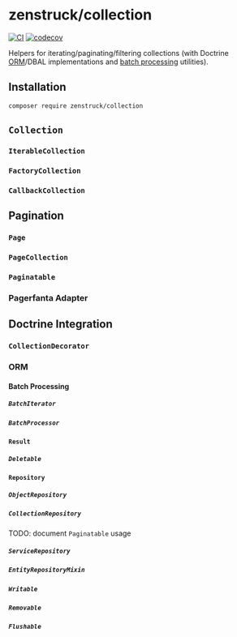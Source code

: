# zenstruck/collection

[![CI](https://github.com/zenstruck/collection/actions/workflows/ci.yml/badge.svg)](https://github.com/zenstruck/collection/actions/workflows/ci.yml)
[![codecov](https://codecov.io/gh/zenstruck/collection/branch/1.x/graph/badge.svg?token=SD4WLSHY7X)](https://codecov.io/gh/zenstruck/collection)

Helpers for iterating/paginating/filtering collections (with Doctrine [ORM](#orm)/DBAL implementations and [batch
processing](#batch-processing) utilities).

## Installation

```bash
composer require zenstruck/collection
```

## `Collection`

### `IterableCollection`

### `FactoryCollection`

### `CallbackCollection`

## Pagination

### `Page`

### `PageCollection`

### `Paginatable`

### Pagerfanta Adapter

## Doctrine Integration

### `CollectionDecorator`

### ORM

#### Batch Processing

##### `BatchIterator`

##### `BatchProcessor`

#### `Result`

##### `Deletable`

#### `Repository`

##### `ObjectRepository`

##### `CollectionRepository`

TODO: document `Paginatable` usage

##### `ServiceRepository`

##### `EntityRepositoryMixin`

##### `Writable`

##### `Removable`

##### `Flushable`
